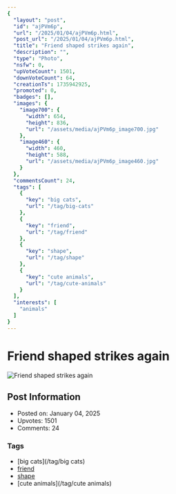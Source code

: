 ```yaml
---
{
  "layout": "post",
  "id": "ajPVm6p",
  "url": "/2025/01/04/ajPVm6p.html",
  "post_url": "/2025/01/04/ajPVm6p.html",
  "title": "Friend shaped strikes again",
  "description": "",
  "type": "Photo",
  "nsfw": 0,
  "upVoteCount": 1501,
  "downVoteCount": 64,
  "creationTs": 1735942925,
  "promoted": 0,
  "badges": [],
  "images": {
    "image700": {
      "width": 654,
      "height": 836,
      "url": "/assets/media/ajPVm6p_image700.jpg"
    },
    "image460": {
      "width": 460,
      "height": 588,
      "url": "/assets/media/ajPVm6p_image460.jpg"
    }
  },
  "commentsCount": 24,
  "tags": [
    {
      "key": "big cats",
      "url": "/tag/big-cats"
    },
    {
      "key": "friend",
      "url": "/tag/friend"
    },
    {
      "key": "shape",
      "url": "/tag/shape"
    },
    {
      "key": "cute animals",
      "url": "/tag/cute-animals"
    }
  ],
  "interests": [
    "animals"
  ]
}
---
```


# Friend shaped strikes again

![Friend shaped strikes again](/assets/media/ajPVm6p_image700.jpg)

## Post Information

- Posted on: January 04, 2025
- Upvotes: 1501
- Comments: 24

### Tags

- [big cats](/tag/big cats)
- [friend](/tag/friend)
- [shape](/tag/shape)
- [cute animals](/tag/cute animals)
